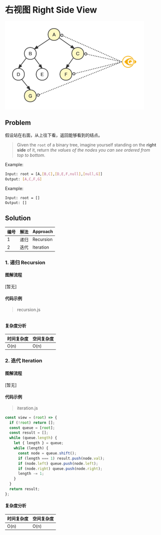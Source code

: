 # 右视图 Right Side View

<img src="../../_imgs/BT-Right-Side-View.png" width="460"/>

## Problem

假设站在右面，从上往下看，返回能够看到的结点。

> Given the `root` of a binary tree, imagine yourself standing on the **right side** of it, return *the values of the nodes you can see ordered from top to bottom*.

Example:

``` bash
Input: root = [A,[B,C],[D,E,F,null],[null,G]]
Output: [A,C,F,G]
```

Example:

``` bash
Input: root = []
Output: []
```

## Solution

| 编号 | 解法 | Approach  |
| ---- | ---- | --------- |
| 1    | 递归 | Recursion |
| 2    | 迭代 | Iteration |

### 1. 递归 Recursion

#### 图解流程

[暂无]

#### 代码示例

> recursion.js

``` js

```

#### 复杂度分析

| 时间复杂度 | 空间复杂度 |
| ---------- | ---------- |
| O(n)       | O(n)       |

### 2. 迭代 Iteration

#### 图解流程

[暂无]

#### 代码示例

> iteration.js

``` js
const view = (root) => {
  if (!root) return [];
  const queue = [root];
  const result = [];
  while (queue.length) {
    let { length } = queue;
    while (length) {
      const node = queue.shift();
      if (length === 1) result.push(node.val);
      if (node.left) queue.push(node.left);
      if (node.right) queue.push(node.right);
      length -= 1;
    }
  }
  return result;
};
```

#### 复杂度分析

| 时间复杂度 | 空间复杂度 |
| ---------- | ---------- |
| O(n)       | O(n)       |
